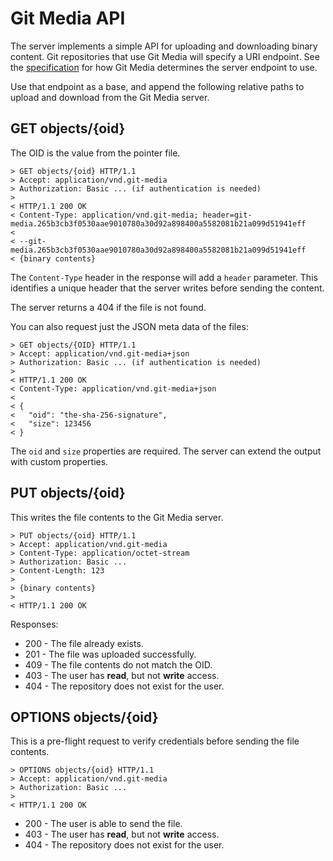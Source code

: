 # Git Media API

The server implements a simple API for uploading and downloading binary content.
Git repositories that use Git Media will specify a URI endpoint.  See the
[specification](spec.md) for how Git Media determines the server endpoint to use.

Use that endpoint as a base, and append the following relative paths to upload
and download from the Git Media server.

## GET objects/{oid}

The OID is the value from the pointer file.

```
> GET objects/{oid} HTTP/1.1
> Accept: application/vnd.git-media
> Authorization: Basic ... (if authentication is needed)
>
< HTTP/1.1 200 OK
< Content-Type: application/vnd.git-media; header=git-media.265b3cb3f0530aae9010780a30d92a898400a5582081b21a099d51941eff
<
< --git-media.265b3cb3f0530aae9010780a30d92a898400a5582081b21a099d51941eff
< {binary contents}
```

The `Content-Type` header in the response will add a `header` parameter.  This
identifies a unique header that the server writes before sending the content.

The server returns a 404 if the file is not found.

You can also request just the JSON meta data of the files:

```
> GET objects/{OID} HTTP/1.1
> Accept: application/vnd.git-media+json
> Authorization: Basic ... (if authentication is needed)
>
< HTTP/1.1 200 OK
< Content-Type: application/vnd.git-media+json
<
< {
<   "oid": "the-sha-256-signature",
<   "size": 123456
< }
```

The `oid` and `size` properties are required.  The server can extend the output
with custom properties.

## PUT objects/{oid}

This writes the file contents to the Git Media server.

```
> PUT objects/{oid} HTTP/1.1
> Accept: application/vnd.git-media
> Content-Type: application/octet-stream
> Authorization: Basic ...
> Content-Length: 123
>
> {binary contents}
>
< HTTP/1.1 200 OK
```

Responses:

* 200 - The file already exists.
* 201 - The file was uploaded successfully.
* 409 - The file contents do not match the OID.
* 403 - The user has **read**, but not **write** access.
* 404 - The repository does not exist for the user.

## OPTIONS objects/{oid}

This is a pre-flight request to verify credentials before sending the file
contents.

```
> OPTIONS objects/{oid} HTTP/1.1
> Accept: application/vnd.git-media
> Authorization: Basic ...
>
< HTTP/1.1 200 OK
```

* 200 - The user is able to send the file.
* 403 - The user has **read**, but not **write** access.
* 404 - The repository does not exist for the user.
